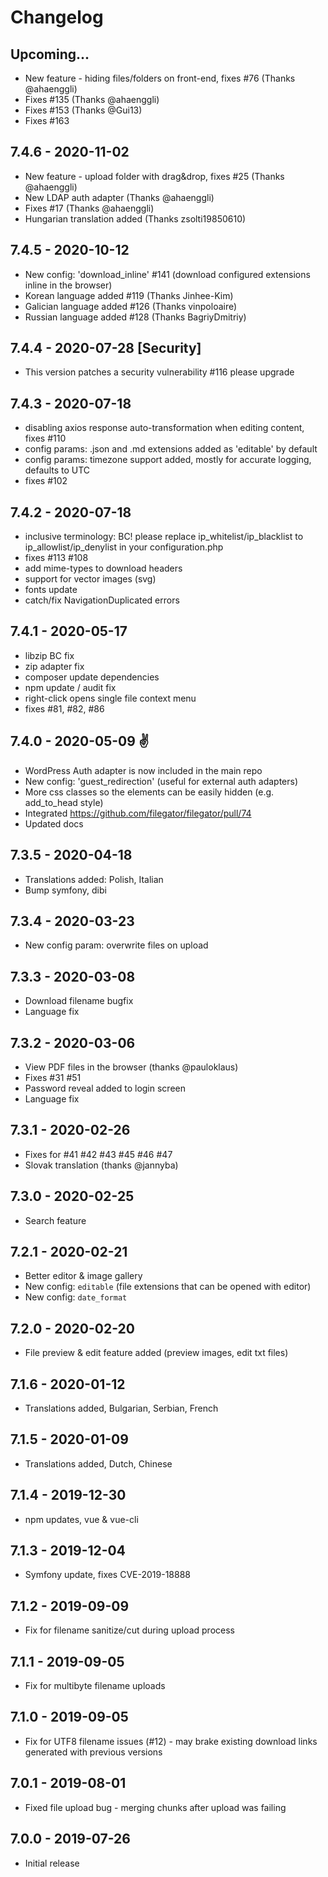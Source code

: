 # Changelog

## Upcoming...

* New feature - hiding files/folders on front-end, fixes #76 (Thanks @ahaenggli)
* Fixes #135 (Thanks @ahaenggli)
* Fixes #153 (Thanks @Gui13)
* Fixes #163

## 7.4.6 - 2020-11-02

* New feature - upload folder with drag&drop, fixes #25 (Thanks @ahaenggli)
* New LDAP auth adapter (Thanks @ahaenggli)
* Fixes #17 (Thanks @ahaenggli)
* Hungarian translation added (Thanks zsolti19850610)

## 7.4.5 - 2020-10-12

* New config: 'download_inline' #141 (download configured extensions inline in the browser)
* Korean language added #119 (Thanks Jinhee-Kim)
* Galician language added #126 (Thanks vinpoloaire)
* Russian language added #128 (Thanks BagriyDmitriy)

## 7.4.4 - 2020-07-28 [Security]

* This version patches a security vulnerability #116 please upgrade

## 7.4.3 - 2020-07-18

* disabling axios response auto-transformation when editing content, fixes #110
* config params: .json and .md extensions added as 'editable' by default
* config params: timezone support added, mostly for accurate logging, defaults to UTC
* fixes #102

## 7.4.2 - 2020-07-18

* inclusive terminology: BC! please replace ip_whitelist/ip_blacklist to ip_allowlist/ip_denylist in your configuration.php
* fixes #113 #108
* add mime-types to download headers
* support for vector images (svg)
* fonts update
* catch/fix NavigationDuplicated errors

## 7.4.1 - 2020-05-17

* libzip BC fix
* zip adapter fix
* composer update dependencies
* npm update / audit fix
* right-click opens single file context menu
* fixes #81, #82, #86

## 7.4.0 - 2020-05-09 ✌️

* WordPress Auth adapter is now included in the main repo
* New config: 'guest_redirection' (useful for external auth adapters)
* More css classes so the elements can be easily hidden (e.g. add_to_head style)
* Integrated https://github.com/filegator/filegator/pull/74
* Updated docs

## 7.3.5 - 2020-04-18

* Translations added: Polish, Italian
* Bump symfony, dibi

## 7.3.4 - 2020-03-23

* New config param: overwrite files on upload

## 7.3.3 - 2020-03-08

* Download filename bugfix
* Language fix

## 7.3.2 - 2020-03-06

* View PDF files in the browser (thanks @pauloklaus)
* Fixes #31 #51
* Password reveal added to login screen
* Language fix

## 7.3.1 - 2020-02-26

* Fixes for #41 #42 #43 #45 #46 #47
* Slovak translation (thanks @jannyba)

## 7.3.0 - 2020-02-25

* Search feature

## 7.2.1 - 2020-02-21

* Better editor & image gallery
* New config: `editable` (file extensions that can be opened with editor)
* New config: `date_format`

## 7.2.0 - 2020-02-20

* File preview & edit feature added (preview images, edit txt files)

## 7.1.6 - 2020-01-12

* Translations added, Bulgarian, Serbian, French

## 7.1.5 - 2020-01-09

* Translations added, Dutch, Chinese

## 7.1.4 - 2019-12-30

* npm updates, vue & vue-cli

## 7.1.3 - 2019-12-04

* Symfony update, fixes CVE-2019-18888

## 7.1.2 - 2019-09-09

* Fix for filename sanitize/cut during upload process

## 7.1.1 - 2019-09-05

* Fix for multibyte filename uploads

## 7.1.0 - 2019-09-05

* Fix for UTF8 filename issues (#12) - may brake existing download links generated with previous versions

## 7.0.1 - 2019-08-01

* Fixed file upload bug - merging chunks after upload was failing

## 7.0.0 - 2019-07-26

* Initial release

